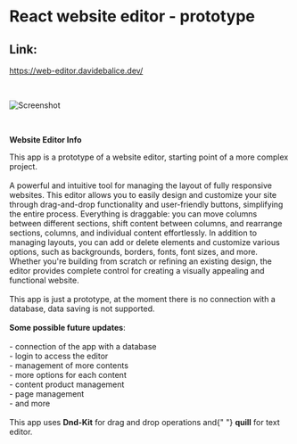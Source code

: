 # React website editor - prototype

## Link:

https://web-editor.davidebalice.dev/

<br>

![Screenshot](https://www.aroundweb.it/screenshot/web-editor.jpg)

<br>

<b>Website Editor Info</b>

<p>
This app is a prototype of a website editor, starting point of a more
complex project.
<br />
<br />
A powerful and intuitive tool for managing the layout of fully
responsive websites. This editor allows you to easily design and
customize your site through drag-and-drop functionality and
user-friendly buttons, simplifying the entire process. Everything is
draggable: you can move columns between different sections, shift
content between columns, and rearrange sections, columns, and individual
content effortlessly. In addition to managing layouts, you can add or
delete elements and customize various options, such as backgrounds,
borders, fonts, font sizes, and more. Whether you're building from
scratch or refining an existing design, the editor provides complete
control for creating a visually appealing and functional website.
<br />
<br />
This app is just a prototype, at the moment there is no connection with
a database, data saving is not supported.
<br />
<br />
<b>Some possible future updates</b>:
<br /><br /> - connection of the app with a database
<br /> - login to access the editor
<br /> - management of more contents
<br /> - more options for each content
<br /> - content product management
<br /> - page management
<br /> - and more
<br />
<br />
This app uses <b>Dnd-Kit</b> for drag and drop operations and{" "}
<b>quill</b> for text editor.
</p>
